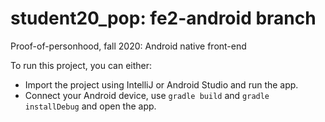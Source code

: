 # student20_pop: fe2-android branch
Proof-of-personhood, fall 2020: Android native front-end

To run this project, you can either:
 * Import the project using IntelliJ or Android Studio and run the app.
 * Connect your Android device, use `gradle build` and `gradle installDebug` and open the app.